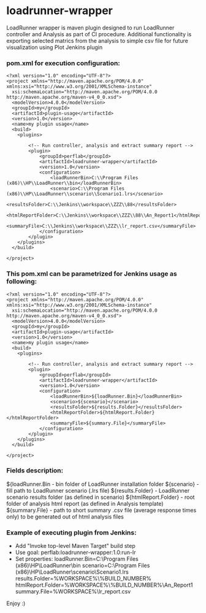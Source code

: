# loadrunner-wrapper
LoadRunner wrapper is maven plugin designed to run LoadRunner controller and Analysis as part of CI procedure.
Additional functionality is exporting selected matrics from the analysis to simple csv file for future visualization using Plot Jenkins plugin

### pom.xml for execution configuration:
```
<?xml version="1.0" encoding="UTF-8"?>
<project xmlns="http://maven.apache.org/POM/4.0.0" xmlns:xsi="http://www.w3.org/2001/XMLSchema-instance"
  xsi:schemaLocation="http://maven.apache.org/POM/4.0.0 http://maven.apache.org/maven-v4_0_0.xsd">
  <modelVersion>4.0.0</modelVersion>
  <groupId>my</groupId>
  <artifactId>plugin-usage</artifactId>
  <version>1.0</version>
  <name>my plugin usage</name>
  <build>
	<plugins>
		
		<!-- Run controller, analysis and extract summary report -->
		<plugin>
			<groupId>perflab</groupId>
			<artifactId>loadrunner-wrapper</artifactId>
			<version>1.0</version>
			<configuration>
				<loadRunnerBin>C:\\Program Files (x86)\\HP\\LoadRunner\\bin</loadRunnerBin>
				<scenario>C:\\Program Files (x86)\\HP\\LoadRunner\\scenario\\Scenario1.lrs</scenario>
				<resultsFolder>C:\\Jenkins\\workspace\\ZZZ\\88</resultsFolder>
				<htmlReportFolder>C:\\Jenkins\\workspace\\ZZZ\\88\\An_Report1</htmlReportFolder>
				<summaryFile>C:\\Jenkins\\workspace\\ZZZ\\lr_report.csv</summaryFile>
			</configuration>
		</plugin>
	</plugins>
  </build>

</project>
```

### This pom.xml can be parametrized for Jenkins usage as following:
```
<?xml version="1.0" encoding="UTF-8"?>
<project xmlns="http://maven.apache.org/POM/4.0.0" xmlns:xsi="http://www.w3.org/2001/XMLSchema-instance"
  xsi:schemaLocation="http://maven.apache.org/POM/4.0.0 http://maven.apache.org/maven-v4_0_0.xsd">
  <modelVersion>4.0.0</modelVersion>
  <groupId>my</groupId>
  <artifactId>plugin-usage</artifactId>
  <version>1.0</version>
  <name>my plugin usage</name>
  <build>
	<plugins>
		
		<!-- Run controller, analysis and extract summary report -->
		<plugin>
			<groupId>perflab</groupId>
			<artifactId>loadrunner-wrapper</artifactId>
			<version>1.0</version>
			<configuration>
				<loadRunnerBin>${loadRunner.Bin}</loadRunnerBin>
				<scenario>${scenario}</scenario>
				<resultsFolder>${results.Folder}</resultsFolder>
				<htmlReportFolder>${htmlReport.Folder}</htmlReportFolder>
				<summaryFile>${summary.File}</summaryFile>
			</configuration>
		</plugin>
	</plugins>
  </build>

</project>
```
### Fields description:
${loadRunner.Bin - bin folder of LoadRunner installation folder
${scenario} - fill path to LoadRunner scenario (.lrs file)
${results.Folder} - LoadRunner scenario results folder (as defined in scenario)
${htmlReport.Folder} - root folder of analysis html report (as defined in Analysis template)
${summary.File} - path to short summary .csv file (average response times only) to be generated out of html analysis files

### Example of executing plugin from Jenkins:
- Add "Invoke top-level Maven Target" build step
- Use goal: perflab:loadrunner-wrapper:1.0:run-lr
- Set properties:
    loadRunner.Bin=C:\\Program Files (x86)\\HP\\LoadRunner\\bin
    scenario=C:\\Program Files (x86)\\HP\\LoadRunner\\scenario\\Scenario1.lrs
    results.Folder=%WORKSPACE%\\%BUILD_NUMBER%
    htmlReport.Folder=%WORKSPACE%\\%BUILD_NUMBER%\\An_Report1
    summary.File=%WORKSPACE%\\lr_report.csv

Enjoy :)

